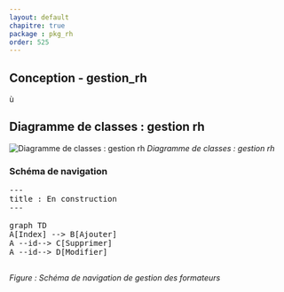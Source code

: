 ```yaml
---
layout: default
chapitre: true
package : pkg_rh
order: 525
---
```


## Conception - gestion_rh
ù

## Diagramme de classes : gestion rh

![Diagramme de classes : gestion rh](/prototype/diagrammes/pkg_rh/classes_pkg_rh.svg)
*Diagramme de classes : gestion rh*

### Schéma de navigation

<!-- TODO laravel-3 : Donnez le schéma de navigation de l'interface CRUD de gestion des formateurs -->

<pre class="mermaid">
---
title : En construction
---

graph TD
A[Index] --> B[Ajouter]
A --id--> C[Supprimer]
A --id--> D[Modifier]

</pre>
*Figure : Schéma de navigation de gestion des formateurs*